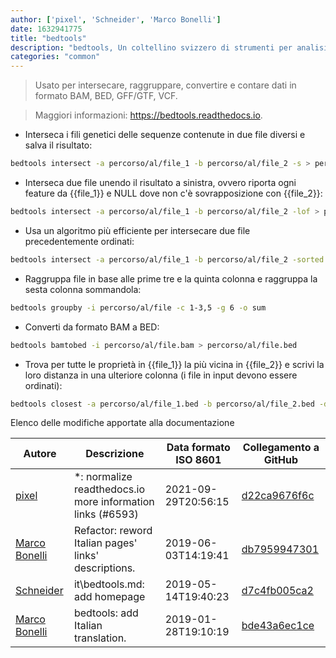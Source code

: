 ```yaml
---
author: ['pixel', 'Schneider', 'Marco Bonelli']
date: 1632941775
title: "bedtools"
description: "bedtools, Un coltellino svizzero di strumenti per analisi genomica."
categories: "common"
---
```

> Usato per intersecare, raggruppare, convertire e contare dati in formato BAM, BED, GFF/GTF, VCF.

> Maggiori informazioni: <https://bedtools.readthedocs.io>.

- Interseca i fili genetici delle sequenze contenute in due file diversi e salva il risultato:

```bash
bedtools intersect -a percorso/al/file_1 -b percorso/al/file_2 -s > percorso/al/file_output
```

- Interseca due file unendo il risultato a sinistra, ovvero riporta ogni feature da {{file_1}} e NULL dove non c'è sovrapposizione con {{file_2}}:

```bash
bedtools intersect -a percorso/al/file_1 -b percorso/al/file_2 -lof > percorso/al/file_output
```

- Usa un algoritmo più efficiente per intersecare due file precedentemente ordinati:

```bash
bedtools intersect -a percorso/al/file_1 -b percorso/al/file_2 -sorted > percorso/al/file_output
```

- Raggruppa file in base alle prime tre e la quinta colonna e raggruppa la sesta colonna sommandola:

```bash
bedtools groupby -i percorso/al/file -c 1-3,5 -g 6 -o sum
```

- Converti da formato BAM a BED:

```bash
bedtools bamtobed -i percorso/al/file.bam > percorso/al/file.bed
```

- Trova per tutte le proprietà in {{file_1}} la più vicina in {{file_2}} e scrivi la loro distanza in una ulteriore colonna (i file in input devono essere ordinati):

```bash
bedtools closest -a percorso/al/file_1.bed -b percorso/al/file_2.bed -d
```
Elenco delle modifiche apportate alla documentazione


Autore | Descrizione | Data formato ISO 8601 | Collegamento a GitHub
------|-----|-----|-----
[pixel](mailto:chrissx@chrissx.de) | *: normalize readthedocs.io more information links (#6593) | 2021-09-29T20:56:15 | [d22ca9676f6c](https://github.com/tldr-pages/tldr/commit/d22ca9676f6c02b19e6e1728f5ea777e7985c9d0)
[Marco Bonelli](mailto:marco@mebeim.net) | Refactor: reword Italian pages' links' descriptions. | 2019-06-03T14:19:41 | [db7959947301](https://github.com/tldr-pages/tldr/commit/db795994730108131d36e7a50b67378e79e27c10)
[Schneider](mailto:lucas.schneider@sap.com) | it\bedtools.md: add homepage | 2019-05-14T19:40:23 | [d7c4fb005ca2](https://github.com/tldr-pages/tldr/commit/d7c4fb005ca29a40f6496ecde5e4cc0ace3f2c4e)
[Marco Bonelli](mailto:mb5.marcob@gmail.com) | bedtools: add Italian translation. | 2019-01-28T19:10:19 | [bde43a6ec1ce](https://github.com/tldr-pages/tldr/commit/bde43a6ec1ce9f6f2eca33d00ec0eaa47e235970)

